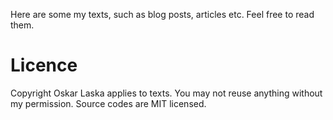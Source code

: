 Here are some my texts, such as blog posts, articles etc. Feel free to read them.

# Licence

Copyright Oskar Laska applies to texts. You may not reuse anything without my permission. Source codes are MIT licensed.
